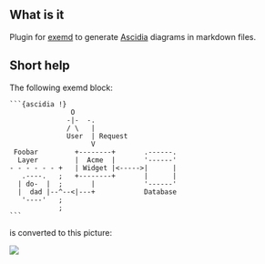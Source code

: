 What is it
----------

Plugin for [exemd](http://www.vittoriozaccaria.net/exemd/) to generate
[Ascidia](https://github.com/Frimkron/Ascidia) diagrams in markdown
files.

Short help
----------

The following exemd block:

    ```{ascidia !}
                   O
                  -|-  -.
                  / \   |
                  User  | Request
                        V
     Foobar         +--------+       .------.
      Layer         |  Acme  |       '------'
    - - - - - - +   | Widget |<----->|      |
       .----.   ;   +--------+       |      |
      | do-  |  ;       |            '------'
      |  dad |--^--<|---+            Database
       '----'   ;
                ;
    ```

is converted to this picture:

![](https://dl.dropboxusercontent.com/u/5867765/tools/exemd/exemd-ascidia.png)
